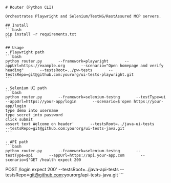     # Router (Python CLI)

    Orchestrates Playwright and Selenium/TestNG/RestAssured MCP servers.

    ## Install
    ```bash
    pip install -r requirements.txt
    ```

    ## Usage
    - Playwright path
    ```bash
    python router.py       --framework=playwright       --appUrl=https://example.org       --scenario="Open homepage and verify heading"       --testsRoot=../pw-tests       --testsRepo=git@github.com:yourorg/ui-tests-playwright.git
    ```

    - Selenium UI path
    ```bash
    python router.py       --framework=selenium-testng       --testType=ui       --appUrl=https://your-app/login       --scenario=$'open https://your-app/login
    type demo into username
    type secret into password
    click submit
    assert text Welcome on header'       --testsRoot=../java-ui-tests       --testsRepo=git@github.com:yourorg/ui-tests-java.git
    ```

    - API path
    ```bash
    python router.py       --framework=selenium-testng       --testType=api       --appUrl=https://api.your-app.com       --scenario=$'GET /health expect 200
POST /login expect 200'       --testsRoot=../java-api-tests       --testsRepo=git@github.com:yourorg/api-tests-java.git
    ```
